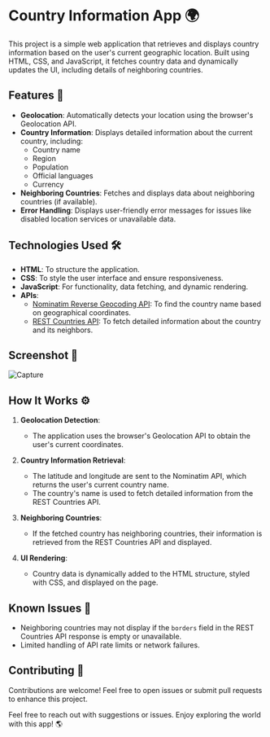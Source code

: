 # Country Information App 🌍

This project is a simple web application that retrieves and displays country information based on the user's current geographic location. Built using HTML, CSS, and JavaScript, it fetches country data and dynamically updates the UI, including details of neighboring countries.

## Features 🚀

- **Geolocation**: Automatically detects your location using the browser's Geolocation API.
- **Country Information**: Displays detailed information about the current country, including:
  - Country name
  - Region
  - Population
  - Official languages
  - Currency
- **Neighboring Countries**: Fetches and displays data about neighboring countries (if available).
- **Error Handling**: Displays user-friendly error messages for issues like disabled location services or unavailable data.

## Technologies Used 🛠️

- **HTML**: To structure the application.
- **CSS**: To style the user interface and ensure responsiveness.
- **JavaScript**: For functionality, data fetching, and dynamic rendering.
- **APIs**:
  - [Nominatim Reverse Geocoding API](https://nominatim.org/): To find the country name based on geographical coordinates.
  - [REST Countries API](https://restcountries.com/): To fetch detailed information about the country and its neighbors.

## Screenshot 📸
![Capture](https://github.com/user-attachments/assets/294a29fb-77f0-4c84-9df3-e999ae6994a5)

## How It Works ⚙️

1. **Geolocation Detection**: 
   - The application uses the browser's Geolocation API to obtain the user's current coordinates.
   
2. **Country Information Retrieval**: 
   - The latitude and longitude are sent to the Nominatim API, which returns the user's current country name.
   - The country's name is used to fetch detailed information from the REST Countries API.

3. **Neighboring Countries**:
   - If the fetched country has neighboring countries, their information is retrieved from the REST Countries API and displayed.

4. **UI Rendering**:
   - Country data is dynamically added to the HTML structure, styled with CSS, and displayed on the page.

## Known Issues 🐛

- Neighboring countries may not display if the `borders` field in the REST Countries API response is empty or unavailable.
- Limited handling of API rate limits or network failures.

## Contributing 🤝

Contributions are welcome! Feel free to open issues or submit pull requests to enhance this project.

Feel free to reach out with suggestions or issues. Enjoy exploring the world with this app! 🌎
